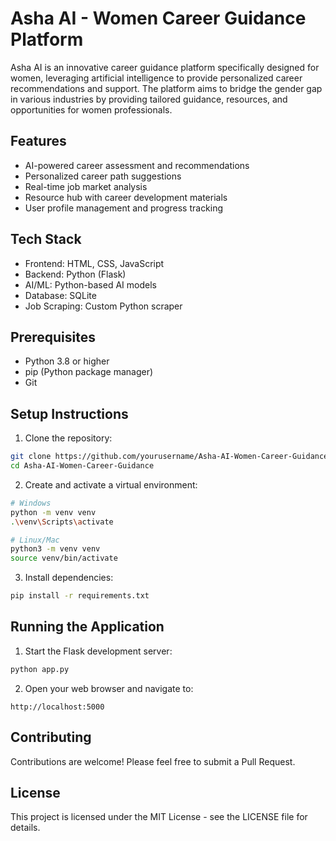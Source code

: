 # Asha AI - Women Career Guidance Platform

Asha AI is an innovative career guidance platform specifically designed for women, leveraging artificial intelligence to provide personalized career recommendations and support. The platform aims to bridge the gender gap in various industries by providing tailored guidance, resources, and opportunities for women professionals.

## Features

- AI-powered career assessment and recommendations
- Personalized career path suggestions
- Real-time job market analysis
- Resource hub with career development materials
- User profile management and progress tracking

## Tech Stack

- Frontend: HTML, CSS, JavaScript
- Backend: Python (Flask)
- AI/ML: Python-based AI models
- Database: SQLite
- Job Scraping: Custom Python scraper

## Prerequisites

- Python 3.8 or higher
- pip (Python package manager)
- Git

## Setup Instructions

1. Clone the repository:
```bash
git clone https://github.com/yourusername/Asha-AI-Women-Career-Guidance.git
cd Asha-AI-Women-Career-Guidance
```

2. Create and activate a virtual environment:
```bash
# Windows
python -m venv venv
.\venv\Scripts\activate

# Linux/Mac
python3 -m venv venv
source venv/bin/activate
```

3. Install dependencies:
```bash
pip install -r requirements.txt
```

## Running the Application

1. Start the Flask development server:
```bash
python app.py
```

2. Open your web browser and navigate to:
```
http://localhost:5000
```

## Contributing

Contributions are welcome! Please feel free to submit a Pull Request.

## License

This project is licensed under the MIT License - see the LICENSE file for details. 